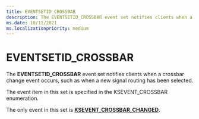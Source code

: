 ```yaml
---
title: EVENTSETID_CROSSBAR
description: The EVENTSETID_CROSSBAR event set notifies clients when a crossbar change event occurs
ms.date: 10/11/2021
ms.localizationpriority: medium
---
```


# EVENTSETID_CROSSBAR

The **EVENTSETID_CROSSBAR** event set notifies clients when a crossbar change event occurs, such as when a new signal routing has been selected.

The event item in this set is specified in the KSEVENT_CROSSBAR enumeration.

The only event in this set is [**KSEVENT_CROSSBAR_CHANGED**](ksevent-crossbar-changed.md).
